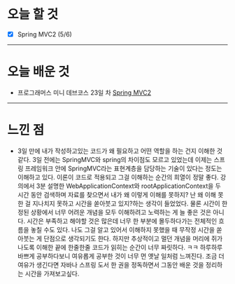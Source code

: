 # 오늘 할 것

- [x] Spring MVC2 (5/6)


---

# 오늘 배운 것


- 프로그래머스 미니 데브코스 23일 차 [Spring MVC2](https://github.com/suran-kim/cnu_backend_TIL/blob/6a0e819aff03d3d6440422e3097a19d572565b36/Study/Spring/%5BSpring%20Boot%5D%20Spring%20MVC2.md)

---

# 느낀 점

- 3일 만에 내가 작성하고있는 코드가 왜 필요하고 어떤 역할을 하는 건지 이해한 것 같다. 
3일 전에는 SpringMVC와 spring의 차이점도 모르고 있었는데 이제는 스프링 프레임워크 안에 SpringMVC라는 표현계층을 담당하는 기술이 있다는 정도는 이해하고 있다.
이론이 코드로 적용되고 그걸 이해하는 순간의 희열이 정말 좋다. 강의에서 3분 설명한 WebApplicationContext와 rootApplicationContext을 두 시간 동안 검색하며 자료를 찾으면서 
내가 왜 이렇게 이해를 못하지? 난 왜 이해 못한 걸 지나치지 못하고 시간을 쏟아붓고 있지?하는 생각이 들었었다. 물론 시간이 한정된 상황에서 너무 어려운 개념을 모두 이해하려고 노력하는 게 
늘 좋은 것은 아니다. 시간은 부족하고 해야할 것은 많은데 너무 한 부분에 몰두하다가는 전체적인 흐름을 놓칠 수도 있다. 나도 그걸 알고 있어서 이해하지 못했을 때 무작정 시간을 쏟아붓는 게 단점으로 생각되기도 한다. 
하지만 추상적이고 멀던 개념을 머리에 쥐가 나도록 이해한 끝에  한줄한줄 코드가 읽히는 순간이 너무 짜릿하다. ㅋㅋ
하루하루 바쁘게 공부하다보니 여유롭게 공부한 것이 너무 먼 옛날 일처럼 느껴진다. 조금 더 여유가 생긴다면 자바나 스프링 도서 한 권을 정독하면서 그동안 배운 것을 정리하는 시간을 가져보고싶다.

<br/>